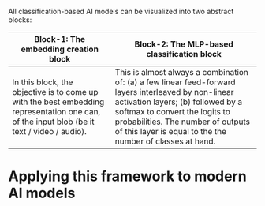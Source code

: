 All classification-based AI models can be visualized into two abstract blocks:

| Block-1: The embedding creation block                                                                                                      | Block-2: The MLP-based classification block                                                                                                                                                                                                                                    |
| ------------------------------------------------------------------------------------------------------------------------------------------ | ------------------------------------------------------------------------------------------------------------------------------------------------------------------------------------------------------------------------------------------------------------------------------ |
| In this block, the objective is to come up with the best embedding representation one can, of the input blob (be it text / video / audio). | This is almost always a combination of: (a) a few linear feed-forward layers interleaved by non-linear activation layers; (b) followed by a softmax to convert the logits to probabilities. The number of outputs of this layer is equal to the the number of classes at hand. |

# Applying this framework to modern AI models